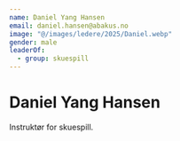 ```yaml
---
name: Daniel Yang Hansen
email: daniel.hansen@abakus.no
image: "@/images/ledere/2025/Daniel.webp"
gender: male
leaderOf:
  - group: skuespill
---
```


# Daniel Yang Hansen

Instruktør for skuespill.
